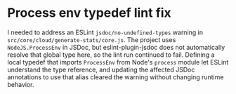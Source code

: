 # Process env typedef lint fix

I needed to address an ESLint `jsdoc/no-undefined-types` warning in `src/core/cloud/generate-stats/core.js`.
The project uses `NodeJS.ProcessEnv` in JSDoc, but eslint-plugin-jsdoc does not automatically
resolve that global type here, so the lint run continued to fail. Defining a local typedef that
imports `ProcessEnv` from Node's `process` module let ESLint understand the type reference, and updating
the affected JSDoc annotations to use that alias cleared the warning without changing runtime behavior.
